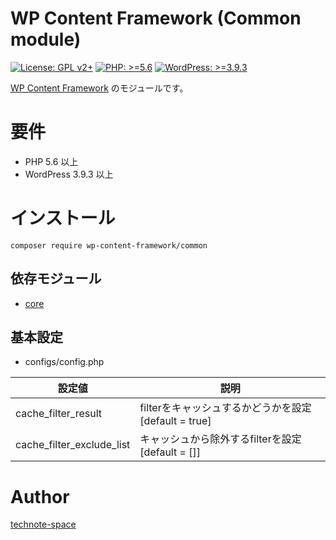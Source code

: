 # WP Content Framework (Common module)

[![License: GPL v2+](https://img.shields.io/badge/License-GPL%20v2%2B-blue.svg)](http://www.gnu.org/licenses/gpl-2.0.html)
[![PHP: >=5.6](https://img.shields.io/badge/PHP-%3E%3D5.6-orange.svg)](http://php.net/)
[![WordPress: >=3.9.3](https://img.shields.io/badge/WordPress-%3E%3D3.9.3-brightgreen.svg)](https://wordpress.org/)

[WP Content Framework](https://github.com/wp-content-framework/core) のモジュールです。

# 要件
- PHP 5.6 以上
- WordPress 3.9.3 以上

# インストール

``` composer require wp-content-framework/common ```  

## 依存モジュール
* [core](https://github.com/wp-content-framework/core)  

## 基本設定
- configs/config.php  

|設定値|説明|
|---|---|
|cache_filter_result|filterをキャッシュするかどうかを設定 \[default = true]|
|cache_filter_exclude_list|キャッシュから除外するfilterを設定 \[default = []]|

# Author

[technote-space](https://github.com/technote-space)
